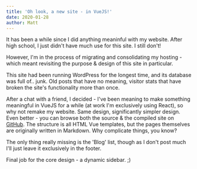 ```yaml
---
title: 'Oh look, a new site - in VueJS!'
date: 2020-01-28
author: Matt
---
```


It has been a while since I did anything meaninful with my website. After high school, I just didn't have much use for this site. I still don't!

However, I'm in the process of migrating and consolidating my hosting - which meant revisiting the purpose & design of this site in particular.

This site had been running WordPress for the longest time, and its database was full of.. junk. Old posts that have no meaning, visitor stats that have broken the site's functionality more than once.

After a chat with a friend, I decided - I've been meaning to make something meaningful in VueJS for a while (at work I'm exclusively using React), so why not remake my website. Same design, significantly simpler design. Even better - you can browse both the source & the compiled site on [GitHub](https://github.com/wizardcm/WizardCM.github.io). The structure is all HTML Vue templates, but the pages themselves are originally written in Markdown. Why complicate things, you know?

The only thing really missing is the 'Blog' list, though as I don't post much I'll just leave it exclusively in the footer.

Final job for the core design - a dynamic sidebar. ;)
